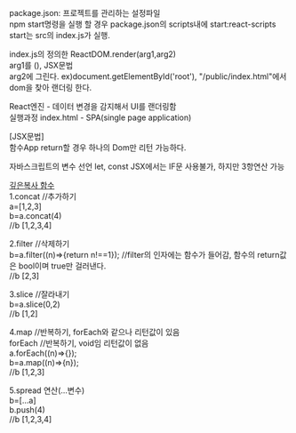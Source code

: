 package.json: 프로젝트를 관리하는 설정파일   
npm start명령을 실행 할 경우 package.json의 scripts내에 start:react-scripts start는 src의 index.js가 실행.   
   
   
index.js의 정의한 ReactDOM.render(arg1,arg2)   
arg1를 (<App/>), JSX문법   
arg2에 그린다. ex)document.getElementById('root'), "/public/index.html"에서 dom을 찾아 랜더링 한다.    
   
   
React엔진 - 데이터 변경을 감지해서 UI를 랜더링함   
실행과정 index.html - SPA(single page application)   
   
[JSX문법]   
함수App return할 경우 하나의 Dom만 리턴 가능하다.

자바스크립트의 변수 선언 let, const
JSX에서는 IF문 사용불가, 하지만 3항연산 가능

[깊은복사 함수](불변함수)   
1.concat  //추가하기   
a=[1,2,3]   
b=a.concat(4)    
//b [1,2,3,4]   
   
2.filter //삭제하기   
b=a.filter((n)=>{return n!==1}); //filter의 인자에는 함수가 들어감, 함수의 return값은 bool이며 true만 걸러낸다.   
//b [2,3]    
      
3.slice //잘라내기   
b=a.slice(0,2)   
//b [1,2]     
       

4.map //반복하기, forEach와 같으나 리턴값이 있음  
forEach //반복하기, void임 리턴값이 없음  
a.forEach((n)=>{});   
b=a.map((n)=>{n});   
//b [1,2,3]   
   
5.spread 연산(...변수)   
b=[...a]   
b.push(4)  
//b [1,2,3,4]   


